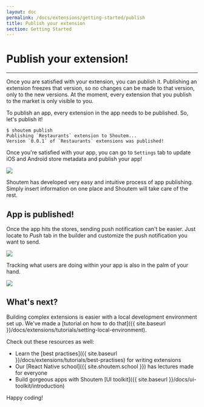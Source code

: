 ```yaml
---
layout: doc
permalink: /docs/extensions/getting-started/publish
title: Publish your extension
section: Getting Started
---
```


# Publish your extension!
<hr />

Once you are satisfied with your extension, you can publish it. Publishing an extension freezes that version, so no changes can be made to that version, only to the new versions. At the moment, every extension that you publish to the market is only visible to you.

To publish an app, every extension in the app needs to be published. So, let's publish it!

```ShellSession
$ shoutem publish
Publishing `Restaurants` extension to Shoutem...
Version `0.0.1` of `Restaurants` extensions was published!
```

Once you're satisfied with your app, you can go to `Settings` tab to update iOS and Android store metadata and publish your app!

<p class="image">
<img src='{{ site.baseurl }}/img/tutorials/setting-local-environment/settings.png'/>
</p>

Shoutem has developed very easy and intuitive process of app publishing. Simply insert information on one place and Shoutem will take care of the rest.

## App is published!

Once the app hits the stores, sending push notification can't be easier. Just locate to _Push_ tab in the builder and customize the push notification you want to send.

<p class="image">
<img src='{{ site.baseurl }}/img/getting-started/push-notification.png'/>
</p>

Tracking what users are doing within your app is also in the palm of your hand.

<p class="image">
<img src='{{ site.baseurl }}/img/getting-started/analytics.png'/>
</p>

## What's next?

Building complex extensions is easier with a local development environment set up. We've made a [tutorial on how to do that]({{ site.baseurl }}/docs/extensions/tutorials/setting-local-environment).

Check out these resources as well:
- Learn the [best practises]({{ site.baseurl }}/docs/extensions/tutorials/best-practises) for writing extensions
- Our [React Native school]({{ site.shoutem.school }}) has lectures made for everyone
- Build gorgeous apps with Shoutem [UI toolkit]({{ site.baseurl }}/docs/ui-toolkit/introduction)

Happy coding!